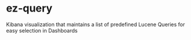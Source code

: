 # ez-query
Kibana visualization that maintains a list of predefined Lucene Queries for easy selection in Dashboards
